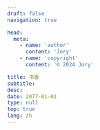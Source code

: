 ```yaml
---
draft: false
navigation: true

head:
  meta:
    - name: 'author'
      content: 'Jory'
    - name: 'copyright'
      content: '© 2024 Jory'

title: 书香
subtitle: 
desc: 
date: 2077-01-01
type: null
top: true
lang: zh
---
```


